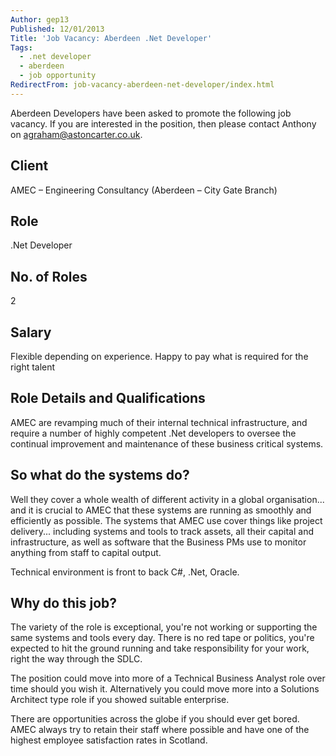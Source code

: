 ```yaml
---
Author: gep13
Published: 12/01/2013
Title: 'Job Vacancy: Aberdeen .Net Developer'
Tags:
  - .net developer
  - aberdeen
  - job opportunity
RedirectFrom: job-vacancy-aberdeen-net-developer/index.html
---
```


Aberdeen Developers have been asked to promote the following job vacancy. If you are interested in the position, then please contact Anthony on [agraham@astoncarter.co.uk](mailto:agraham@astoncarter.co.uk).

## Client

AMEC – Engineering Consultancy (Aberdeen – City Gate Branch)

## Role

.Net Developer

## No. of Roles

2

## Salary

Flexible depending on experience. Happy to pay what is required for the right talent

## Role Details and Qualifications

AMEC are revamping much of their internal technical infrastructure, and require a number of highly competent .Net developers to oversee the continual improvement and maintenance of these business critical systems.

## So what do the systems do?

Well they cover a whole wealth of different activity in a global organisation... and it is crucial to AMEC that these systems are running as smoothly and efficiently as possible. The systems that AMEC use cover things like project delivery... including systems and tools to track assets, all their capital and infrastructure, as well as software that the Business PMs use to monitor anything from staff to capital output.

Technical environment is front to back C#, .Net, Oracle.

## Why do this job?

The variety of the role is exceptional, you're not working or supporting the same systems and tools every day. There is no red tape or politics, you're expected to hit the ground running and take responsibility for your work, right the way through the SDLC.

The position could move into more of a Technical Business Analyst role over time should you wish it. Alternatively you could move more into a Solutions Architect type role if you showed suitable enterprise.

There are opportunities across the globe if you should ever get bored. AMEC always try to retain their staff where possible and have one of the highest employee satisfaction rates in Scotland.
